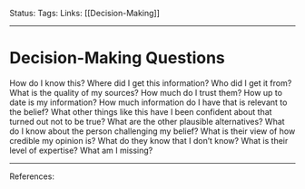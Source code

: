 Status:
Tags:
Links: [[Decision-Making]]
___
# Decision-Making Questions
How do I know this?
Where did I get this information?
Who did I get it from?
What is the quality of my sources?
How much do I trust them?
How up to date is my information?
How much information do I have that is relevant to the belief?
What other things like this have I been confident about that turned out not to be true?
What are the other plausible alternatives?
What do I know about the person challenging my belief?
What is their view of how credible my opinion is?
What do they know that I don’t know?
What is their level of expertise?
What am I missing?
___
References: